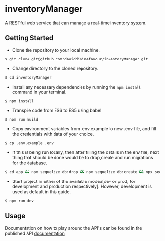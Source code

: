 # inventoryManager
  A RESTful web service that can manage a real-time inventory system.

## Getting Started

- Clone the repository to your local machine.

```sh
$ git clone git@github.com:daviddivinefavour/inventoryManager.git
```

- Change directory to the cloned repository.

```sh
$ cd inventoryManager
```

- Install any necessary dependencies by running the `npm install` command in your terminal.

```sh
$ npm install
```

- Transpile code from ES6 to ES5 using babel

```sh
$ npm run build
```

- Copy environment variables from .env.example to new .env file, and fill the credentials with data of your choice.

```sh
$ cp .env.example .env
```

- If this is being run locally, then after filling the details in the env file, next thing that should be done would be to drop,create and run migrations for the database.

```sh
$ cd app && npx sequelize db:drop && npx sequelize db:create && npx sequelize db:migrate
```

- Start project in either of the available modes[dev or prod, for development and production respectively]. However, development is used as default in this guide.

```sh
$ npm run dev
```

## Usage

Documentation on how to play around the API's can be found in the published API [documentation](https://documenter.getpostman.com/view/18859386/2s93eU4aHg)

